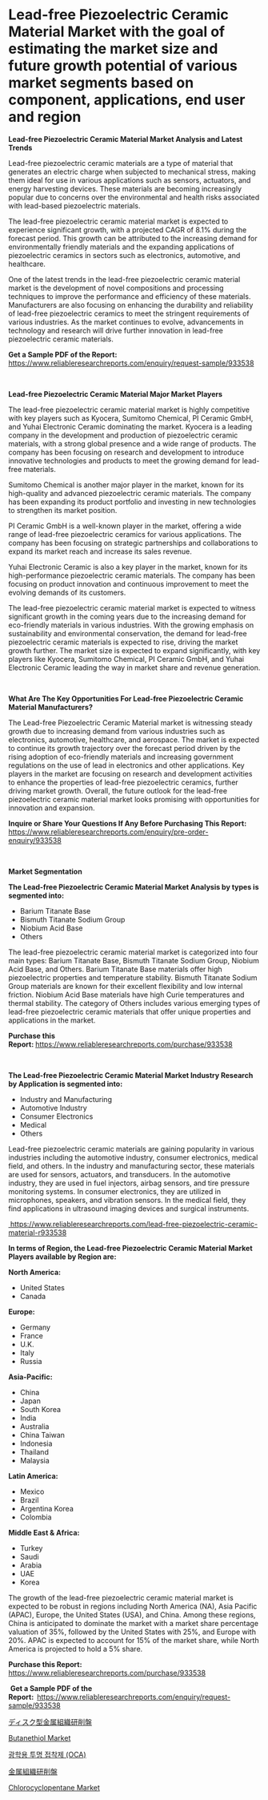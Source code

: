 <p><h1>Lead-free Piezoelectric Ceramic Material Market with the goal of estimating the market size and future growth potential of various market segments based on component, applications, end user and region</h1></p><p><strong>Lead-free Piezoelectric Ceramic Material Market Analysis and Latest Trends</strong></p>
<p><p>Lead-free piezoelectric ceramic materials are a type of material that generates an electric charge when subjected to mechanical stress, making them ideal for use in various applications such as sensors, actuators, and energy harvesting devices. These materials are becoming increasingly popular due to concerns over the environmental and health risks associated with lead-based piezoelectric materials. </p><p>The lead-free piezoelectric ceramic material market is expected to experience significant growth, with a projected CAGR of 8.1% during the forecast period. This growth can be attributed to the increasing demand for environmentally friendly materials and the expanding applications of piezoelectric ceramics in sectors such as electronics, automotive, and healthcare. </p><p>One of the latest trends in the lead-free piezoelectric ceramic material market is the development of novel compositions and processing techniques to improve the performance and efficiency of these materials. Manufacturers are also focusing on enhancing the durability and reliability of lead-free piezoelectric ceramics to meet the stringent requirements of various industries. As the market continues to evolve, advancements in technology and research will drive further innovation in lead-free piezoelectric ceramic materials.</p></p>
<p><strong>Get a Sample PDF of the Report:&nbsp;</strong> <a href="https://www.reliableresearchreports.com/enquiry/request-sample/933538">https://www.reliableresearchreports.com/enquiry/request-sample/933538</a></p>
<p>&nbsp;</p>
<p><strong>Lead-free Piezoelectric Ceramic Material Major Market Players</strong></p>
<p><p>The lead-free piezoelectric ceramic material market is highly competitive with key players such as Kyocera, Sumitomo Chemical, PI Ceramic GmbH, and Yuhai Electronic Ceramic dominating the market. Kyocera is a leading company in the development and production of piezoelectric ceramic materials, with a strong global presence and a wide range of products. The company has been focusing on research and development to introduce innovative technologies and products to meet the growing demand for lead-free materials.</p><p>Sumitomo Chemical is another major player in the market, known for its high-quality and advanced piezoelectric ceramic materials. The company has been expanding its product portfolio and investing in new technologies to strengthen its market position.</p><p>PI Ceramic GmbH is a well-known player in the market, offering a wide range of lead-free piezoelectric ceramics for various applications. The company has been focusing on strategic partnerships and collaborations to expand its market reach and increase its sales revenue.</p><p>Yuhai Electronic Ceramic is also a key player in the market, known for its high-performance piezoelectric ceramic materials. The company has been focusing on product innovation and continuous improvement to meet the evolving demands of its customers.</p><p>The lead-free piezoelectric ceramic material market is expected to witness significant growth in the coming years due to the increasing demand for eco-friendly materials in various industries. With the growing emphasis on sustainability and environmental conservation, the demand for lead-free piezoelectric ceramic materials is expected to rise, driving the market growth further. The market size is expected to expand significantly, with key players like Kyocera, Sumitomo Chemical, PI Ceramic GmbH, and Yuhai Electronic Ceramic leading the way in market share and revenue generation.</p></p>
<p>&nbsp;</p>
<p><strong>What Are The Key Opportunities For Lead-free Piezoelectric Ceramic Material Manufacturers?</strong></p>
<p><p>The Lead-free Piezoelectric Ceramic Material market is witnessing steady growth due to increasing demand from various industries such as electronics, automotive, healthcare, and aerospace. The market is expected to continue its growth trajectory over the forecast period driven by the rising adoption of eco-friendly materials and increasing government regulations on the use of lead in electronics and other applications. Key players in the market are focusing on research and development activities to enhance the properties of lead-free piezoelectric ceramics, further driving market growth. Overall, the future outlook for the lead-free piezoelectric ceramic material market looks promising with opportunities for innovation and expansion.</p></p>
<p><strong>Inquire or Share Your Questions If Any Before Purchasing This Report:</strong> <a href="https://www.reliableresearchreports.com/enquiry/pre-order-enquiry/933538">https://www.reliableresearchreports.com/enquiry/pre-order-enquiry/933538</a></p>
<p>&nbsp;</p>
<p><strong>Market Segmentation</strong></p>
<p><strong>The Lead-free Piezoelectric Ceramic Material Market Analysis by types is segmented into:</strong></p>
<p><ul><li>Barium Titanate Base</li><li>Bismuth Titanate Sodium Group</li><li>Niobium Acid Base</li><li>Others</li></ul></p>
<p><p>The lead-free piezoelectric ceramic material market is categorized into four main types: Barium Titanate Base, Bismuth Titanate Sodium Group, Niobium Acid Base, and Others. Barium Titanate Base materials offer high piezoelectric properties and temperature stability. Bismuth Titanate Sodium Group materials are known for their excellent flexibility and low internal friction. Niobium Acid Base materials have high Curie temperatures and thermal stability. The category of Others includes various emerging types of lead-free piezoelectric ceramic materials that offer unique properties and applications in the market.</p></p>
<p><strong>Purchase this Report:&nbsp;</strong><a href="https://www.reliableresearchreports.com/purchase/933538">https://www.reliableresearchreports.com/purchase/933538</a></p>
<p>&nbsp;</p>
<p><strong>The Lead-free Piezoelectric Ceramic Material Market Industry Research by Application is segmented into:</strong></p>
<p><ul><li>Industry and Manufacturing</li><li>Automotive Industry</li><li>Consumer Electronics</li><li>Medical</li><li>Others</li></ul></p>
<p><p>Lead-free piezoelectric ceramic materials are gaining popularity in various industries including the automotive industry, consumer electronics, medical field, and others. In the industry and manufacturing sector, these materials are used for sensors, actuators, and transducers. In the automotive industry, they are used in fuel injectors, airbag sensors, and tire pressure monitoring systems. In consumer electronics, they are utilized in microphones, speakers, and vibration sensors. In the medical field, they find applications in ultrasound imaging devices and surgical instruments.</p></p>
<p><a href="https://www.reliableresearchreports.com/lead-free-piezoelectric-ceramic-material-r933538">&nbsp;https://www.reliableresearchreports.com/lead-free-piezoelectric-ceramic-material-r933538</a></p>
<p><strong>In terms of Region, the Lead-free Piezoelectric Ceramic Material Market Players available by Region are:</strong></p>
<p>
    <p> <strong> North America: </strong>
        <ul>
            <li>United States</li>
            <li>Canada</li>
        </ul>
        </p> 
    <p> <strong> Europe: </strong>
        <ul>
            <li>Germany</li>
            <li>France</li>
            <li>U.K.</li>
            <li>Italy</li>
            <li>Russia</li>
        </ul>
        </p> 
    <p> <strong> Asia-Pacific: </strong>
        <ul>
            <li>China</li>
            <li>Japan</li>
            <li>South Korea</li>
            <li>India</li>
            <li>Australia</li>
            <li>China Taiwan</li>
            <li>Indonesia</li>
            <li>Thailand</li>
            <li>Malaysia</li>
        </ul>
        </p> 
    <p> <strong> Latin America: </strong>
        <ul>
            <li>Mexico</li>
            <li>Brazil</li>
            <li>Argentina Korea</li>
            <li>Colombia</li>
        </ul>
        </p> 
    <p> <strong> Middle East & Africa: </strong>
        <ul>
            <li>Turkey</li>
            <li>Saudi</li>
            <li>Arabia</li>
            <li>UAE</li>
            <li>Korea</li>
        </ul>
    </p>
    </p>
<p><p>The growth of the lead-free piezoelectric ceramic material market is expected to be robust in regions including North America (NA), Asia Pacific (APAC), Europe, the United States (USA), and China. Among these regions, China is anticipated to dominate the market with a market share percentage valuation of 35%, followed by the United States with 25%, and Europe with 20%. APAC is expected to account for 15% of the market share, while North America is projected to hold a 5% share.</p></p>
<p><strong>Purchase this Report: </strong><a href="https://www.reliableresearchreports.com/purchase/933538">https://www.reliableresearchreports.com/purchase/933538</a></p>
<p>&nbsp;<strong>Get a Sample PDF of the Report:&nbsp;&nbsp;</strong><a href="https://www.reliableresearchreports.com/enquiry/request-sample/933538">https://www.reliableresearchreports.com/enquiry/request-sample/933538</a></p>
<p><strong></strong></p>
<p><p><a href="https://github.com/adcxff01450218/Market-Research-Report-List-2/blob/main/1338604135595.md">ディスク型金属組織研削盤</a></p><p><a href="https://github.com/airdrophunter675/Market-Research-Report-List-1/blob/main/butanethiol-market.md">Butanethiol Market</a></p><p><a href="https://github.com/courtney23pratt/Market-Research-Report-List-1/blob/main/3258285141097.md">광학용 투명 접착제 (OCA)</a></p><p><a href="https://github.com/xnljig2898992/Market-Research-Report-List-2/blob/main/9816369135594.md">金属組織研削盤</a></p><p><a href="https://github.com/aafbctfl75/Market-Research-Report-List-1/blob/main/chlorocyclopentane-market.md">Chlorocyclopentane Market</a></p></p>
